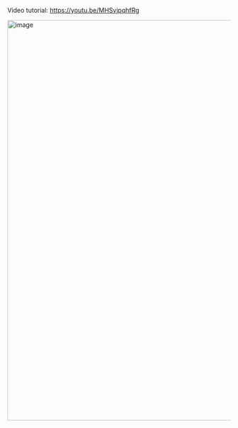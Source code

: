 Video tutorial:
https://youtu.be/MHSvjpqhfRg

<img width="1605" height="904" alt="image" src="https://github.com/user-attachments/assets/13bfcbbe-2c0c-4fb0-9133-2b101ce562eb" />
